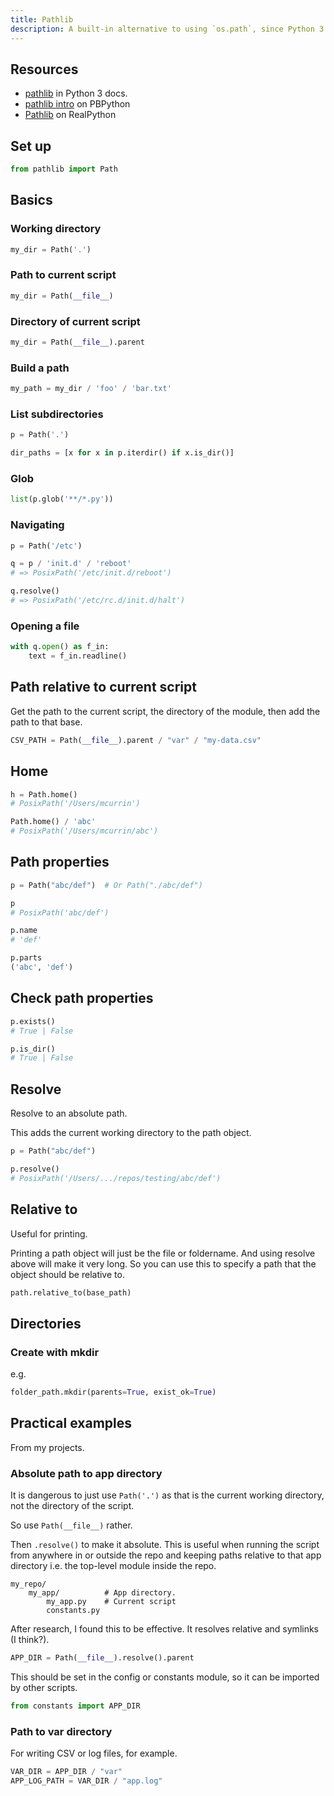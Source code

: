 ```yaml
---
title: Pathlib
description: A built-in alternative to using `os.path`, since Python 3.4
---
```



## Resources

- [pathlib](https://docs.python.org/3/library/pathlib.html) in Python 3 docs.
- [pathlib intro](https://pbpython.com/pathlib-intro.html) on PBPython
- [Pathlib](https://realpython.com/python-pathlib/) on RealPython


## Set up

```python
from pathlib import Path
```

## Basics

### Working directory

```python
my_dir = Path('.')
```

### Path to current script

```python
my_dir = Path(__file__)
```

### Directory of current script

```python
my_dir = Path(__file__).parent
```

### Build a path

```python
my_path = my_dir / 'foo' / 'bar.txt'
```

### List subdirectories

```python
p = Path('.')

dir_paths = [x for x in p.iterdir() if x.is_dir()]
```

### Glob

```python
list(p.glob('**/*.py'))
```

### Navigating

```python
p = Path('/etc')

q = p / 'init.d' / 'reboot'
# => PosixPath('/etc/init.d/reboot')

q.resolve()
# => PosixPath('/etc/rc.d/init.d/halt')
```

### Opening a file

```python
with q.open() as f_in:
    text = f_in.readline()
```

## Path relative to current script

Get the path to the current script, the directory of the module, then add the path to that base.

```python
CSV_PATH = Path(__file__).parent / "var" / "my-data.csv"
```


## Home

```python
h = Path.home()
# PosixPath('/Users/mcurrin')
```

```python
Path.home() / 'abc'
# PosixPath('/Users/mcurrin/abc')
```


## Path properties

```python
p = Path("abc/def")  # Or Path("./abc/def")

p
# PosixPath('abc/def')

p.name
# 'def'

p.parts
('abc', 'def')
```


## Check path properties

```python
p.exists()
# True | False

p.is_dir()
# True | False
```


## Resolve

Resolve to an absolute path.

This adds the current working directory to the path object.

```python
p = Path("abc/def")

p.resolve()
# PosixPath('/Users/.../repos/testing/abc/def')
```

## Relative to

Useful for printing.

Printing a path object will just be the file or foldername. And using resolve above will make it very long. So you can use this to specify a path that the object should be relative to.

```python
path.relative_to(base_path)
```

## Directories

### Create with mkdir

e.g.

```python
folder_path.mkdir(parents=True, exist_ok=True)
```


## Practical examples

From my projects.

### Absolute path to app directory

It is dangerous to just use `Path('.')` as that is the current working directory, not the directory of the script.

So use `Path(__file__)` rather.

Then `.resolve()` to make it absolute. This is useful when running the script from anywhere in or outside the repo and keeping paths relative to that app directory i.e. the top-level module inside the repo.

```
my_repo/
    my_app/          # App directory.
        my_app.py    # Current script
        constants.py
```

After research, I found this to be effective. It resolves relative and symlinks (I think?).

```python
APP_DIR = Path(__file__).resolve().parent
```

This should be set in the config or constants module, so it can be imported by other scripts.

```python
from constants import APP_DIR
```

### Path to var directory

For writing CSV or log files, for example.

```python
VAR_DIR = APP_DIR / "var"
APP_LOG_PATH = VAR_DIR / "app.log"
```
